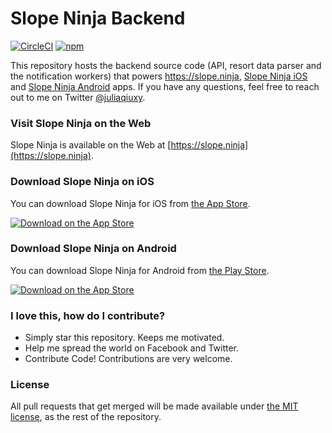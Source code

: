 # Slope Ninja Backend

[![CircleCI](https://img.shields.io/circleci/project/slopeninja/slopeninja-backend/master.svg)](https://circleci.com/gh/slopeninja/slopeninja-backend) [![npm](https://img.shields.io/github/license/slopeninja/slopeninja-backend.svg)](https://github.com/slopeninja/slopeninja-backend/blob/master/LICENSE.md)

This repository hosts the backend source code (API, resort data parser and the notification workers) that powers https://slope.ninja, [Slope Ninja iOS](https://itunes.apple.com/us/app/slope-ninja/id1297809634?ls=1&mt=8) and [Slope Ninja Android](https://play.google.com/store/apps/details?id=ninja.slope.app) apps. If you have any questions, feel free to reach out to me on Twitter [@juliaqiuxy](https://twitter.com/juliaqiuxy).

### Visit Slope Ninja on the Web

Slope Ninja is available on the Web at [https://slope.ninja](https://slope.ninja).

### Download Slope Ninja on iOS

You can download Slope Ninja for iOS from [the App Store](https://itunes.apple.com/us/app/slope-ninja/id1297809634?ls=1&mt=8).

[![Download on the App Store](https://github.com/slopeninja/slopeninja-backend/blob/master/.github/appStore.svg)](https://itunes.apple.com/us/app/slope-ninja/id1297809634?ls=1&mt=8)

### Download Slope Ninja on Android

You can download Slope Ninja for Android from [the Play Store](https://play.google.com/store/apps/details?id=ninja.slope.app).

[![Download on the App Store](https://github.com/slopeninja/slopeninja-backend/blob/master/.github/playStore.svg)](https://play.google.com/store/apps/details?id=ninja.slope.app)

<a name="contributing"/>

### I love this, how do I contribute?

* Simply star this repository. Keeps me motivated.
* Help me spread the world on Facebook and Twitter.
* Contribute Code! Contributions are very welcome.

<a name="license"/>

### License
All pull requests that get merged will be made available under [the MIT license](https://github.com/slopeninja/slopeninja-backend/blob/master/LICENSE.md), as the rest of the repository.
